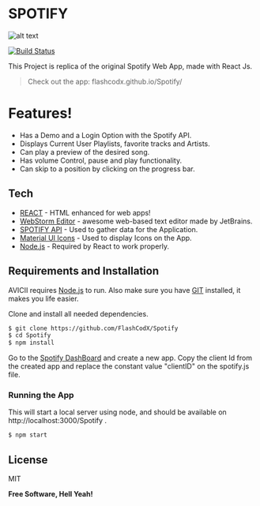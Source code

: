 # SPOTIFY

![alt text]('assets/preview.png')

[![Build Status](https://travis-ci.org/joemccann/dillinger.svg?branch=master)](https://travis-ci.org/joemccann/dillinger)

This Project is replica of the original Spotify Web App, made with React Js.

> Check out the app:  flashcodx.github.io/Spotify/


# Features!
  - Has a Demo and a Login Option with the Spotify API.
  - Displays Current User Playlists, favorite tracks and Artists.
  - Can play a preview of the desired song.
  - Has volume Control, pause and play functionality.
  - Can skip to a position by clicking on the progress bar.


## Tech
* [REACT] - HTML enhanced for web apps!
* [WebStorm Editor] - awesome web-based text editor made by JetBrains.
* [SPOTIFY API] - Used to gather data for the Application.
* [Material UI Icons] - Used to display Icons on the App.
* [Node.js] - Required by React to work properly.


## Requirements and Installation

AVICII requires [Node.js](https://nodejs.org/)  to run.
Also make sure you have  [GIT](https://git-scm.com/) installed, it makes you life easier.


Clone and install all needed dependencies.

```sh
$ git clone https://github.com/FlashCodX/Spotify
$ cd Spotify
$ npm install
```

Go to the [Spotify DashBoard](https://developer.spotify.com/dashboard/applications) and create a new app.
Copy the client Id from the created app and replace the constant value "clientID" on the spotify.js file.


### Running the App
This will start a local server using node, and should be available on http://localhost:3000/Spotify .
```sh
$ npm start
```

License
----
MIT

**Free Software, Hell Yeah!**

   [React]: <https://reactjs.org/>
   [WebStorm Editor]: <https://www.jetbrains.com/webstorm/r>
   [SPOTIFY API]: <https://developer.spotify.com/>
   [Material UI Icons]: <https://material-ui.com/pt/components/material-icons/>
   [markdown-it]: <https://github.com/markdown-it/markdown-it>
   [Ace Editor]: <http://ace.ajax.org>
   [Node.js]: <http://nodejs.org>
 

  
